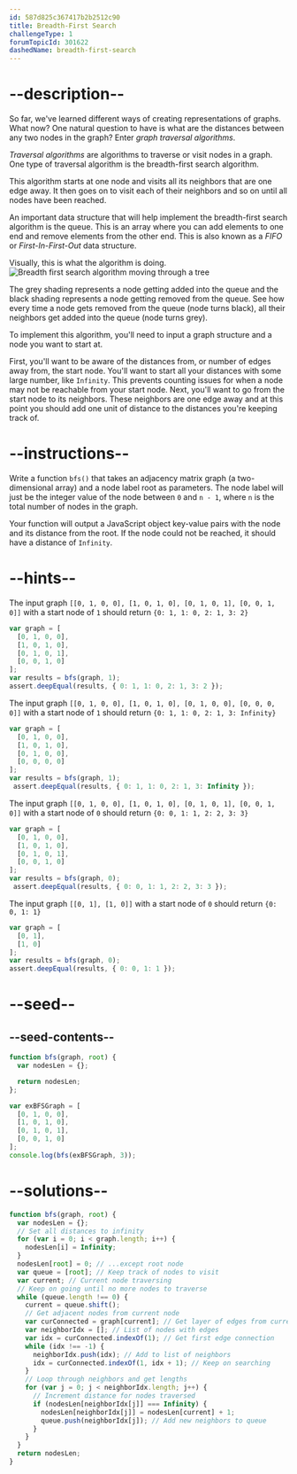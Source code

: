 ```yaml
---
id: 587d825c367417b2b2512c90
title: Breadth-First Search
challengeType: 1
forumTopicId: 301622
dashedName: breadth-first-search
---
```


# --description--

So far, we've learned different ways of creating representations of graphs. What now? One natural question to have is what are the distances between any two nodes in the graph? Enter <dfn>graph traversal algorithms</dfn>.

<dfn>Traversal algorithms</dfn> are algorithms to traverse or visit nodes in a graph. One type of traversal algorithm is the breadth-first search algorithm.

This algorithm starts at one node and visits all its neighbors that are one edge away. It then goes on to visit each of their neighbors and so on until all nodes have been reached.

An important data structure that will help implement the breadth-first search algorithm is the queue. This is an array where you can add elements to one end and remove elements from the other end. This is also known as a <dfn>FIFO</dfn> or <dfn>First-In-First-Out</dfn> data structure.

Visually, this is what the algorithm is doing. ![Breadth first search algorithm moving through a tree](https://camo.githubusercontent.com/2f57e6239884a1a03402912f13c49555dec76d06/68747470733a2f2f75706c6f61642e77696b696d656469612e6f72672f77696b6970656469612f636f6d6d6f6e732f342f34362f416e696d617465645f4246532e676966)

The grey shading represents a node getting added into the queue and the black shading represents a node getting removed from the queue. See how every time a node gets removed from the queue (node turns black), all their neighbors get added into the queue (node turns grey).

To implement this algorithm, you'll need to input a graph structure and a node you want to start at.

First, you'll want to be aware of the distances from, or number of edges away from, the start node. You'll want to start all your distances with some large number, like `Infinity`. This prevents counting issues for when a node may not be reachable from your start node. Next, you'll want to go from the start node to its neighbors. These neighbors are one edge away and at this point you should add one unit of distance to the distances you're keeping track of.

# --instructions--

Write a function `bfs()` that takes an adjacency matrix graph (a two-dimensional array) and a node label root as parameters. The node label will just be the integer value of the node between `0` and `n - 1`, where `n` is the total number of nodes in the graph.

Your function will output a JavaScript object key-value pairs with the node and its distance from the root. If the node could not be reached, it should have a distance of `Infinity`.

# --hints--

The input graph `[[0, 1, 0, 0], [1, 0, 1, 0], [0, 1, 0, 1], [0, 0, 1, 0]]` with a start node of `1` should return `{0: 1, 1: 0, 2: 1, 3: 2}`

```js
var graph = [
  [0, 1, 0, 0],
  [1, 0, 1, 0],
  [0, 1, 0, 1],
  [0, 0, 1, 0]
];
var results = bfs(graph, 1);
assert.deepEqual(results, { 0: 1, 1: 0, 2: 1, 3: 2 });
```

The input graph `[[0, 1, 0, 0], [1, 0, 1, 0], [0, 1, 0, 0], [0, 0, 0, 0]]` with a start node of `1` should return `{0: 1, 1: 0, 2: 1, 3: Infinity}`

```js
var graph = [
  [0, 1, 0, 0],
  [1, 0, 1, 0],
  [0, 1, 0, 0],
  [0, 0, 0, 0]
];
var results = bfs(graph, 1);
 assert.deepEqual(results, { 0: 1, 1: 0, 2: 1, 3: Infinity });
```

The input graph `[[0, 1, 0, 0], [1, 0, 1, 0], [0, 1, 0, 1], [0, 0, 1, 0]]` with a start node of `0` should return `{0: 0, 1: 1, 2: 2, 3: 3}`

```js
var graph = [
  [0, 1, 0, 0],
  [1, 0, 1, 0],
  [0, 1, 0, 1],
  [0, 0, 1, 0]
];
var results = bfs(graph, 0);
 assert.deepEqual(results, { 0: 0, 1: 1, 2: 2, 3: 3 });
```

The input graph `[[0, 1], [1, 0]]` with a start node of `0` should return `{0: 0, 1: 1}`

```js
var graph = [
  [0, 1],
  [1, 0]
];
var results = bfs(graph, 0);
assert.deepEqual(results, { 0: 0, 1: 1 });
```

# --seed--

## --seed-contents--

```js
function bfs(graph, root) {
  var nodesLen = {};

  return nodesLen;
};

var exBFSGraph = [
  [0, 1, 0, 0],
  [1, 0, 1, 0],
  [0, 1, 0, 1],
  [0, 0, 1, 0]
];
console.log(bfs(exBFSGraph, 3));
```

# --solutions--

```js
function bfs(graph, root) {
  var nodesLen = {};
  // Set all distances to infinity
  for (var i = 0; i < graph.length; i++) {
    nodesLen[i] = Infinity;
  }
  nodesLen[root] = 0; // ...except root node
  var queue = [root]; // Keep track of nodes to visit
  var current; // Current node traversing
  // Keep on going until no more nodes to traverse
  while (queue.length !== 0) {
    current = queue.shift();
    // Get adjacent nodes from current node
    var curConnected = graph[current]; // Get layer of edges from current
    var neighborIdx = []; // List of nodes with edges
    var idx = curConnected.indexOf(1); // Get first edge connection
    while (idx !== -1) {
      neighborIdx.push(idx); // Add to list of neighbors
      idx = curConnected.indexOf(1, idx + 1); // Keep on searching
    }
    // Loop through neighbors and get lengths
    for (var j = 0; j < neighborIdx.length; j++) {
      // Increment distance for nodes traversed
      if (nodesLen[neighborIdx[j]] === Infinity) {
        nodesLen[neighborIdx[j]] = nodesLen[current] + 1;
        queue.push(neighborIdx[j]); // Add new neighbors to queue
      }
    }
  }
  return nodesLen;
}
```
